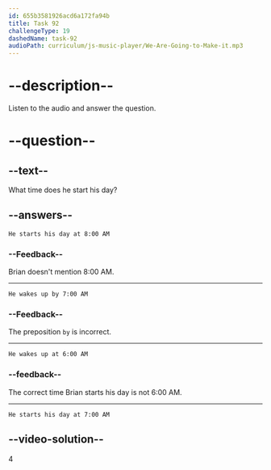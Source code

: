 ```yaml
---
id: 655b3581926acd6a172fa94b
title: Task 92
challengeType: 19
dashedName: task-92
audioPath: curriculum/js-music-player/We-Are-Going-to-Make-it.mp3
---
```


<!--
AUDIO REFERENCE: 
Brian: Nothing out of the ordinary, Sophie. On Saturday, I wake up early, at 7:00 AM. I run in the park near my place in the morning. In the afternoon, I visit my parents and I have lunch with them.
-->

# --description--

Listen to the audio and answer the question.

# --question--

## --text--

What time does he start his day?

## --answers--

`He starts his day at 8:00 AM`

### --Feedback--

Brian doesn't mention 8:00 AM.

---

`He wakes up by 7:00 AM`

### --Feedback--

The preposition `by` is incorrect.

---

`He wakes up at 6:00 AM`

### --feedback--

The correct time Brian starts his day is not 6:00 AM.

---

`He starts his day at 7:00 AM`

## --video-solution--

4
